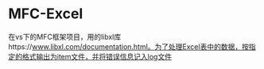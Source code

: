# MFC-Excel
在vs下的MFC框架项目，用的libxl库https://www.libxl.com/documentation.html。为了处理Excel表中的数据，按指定的格式输出为item文件，并将错误信息记入log文件
